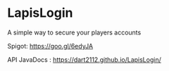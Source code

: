 # LapisLogin
A simple way to secure your players accounts

Spigot: https://goo.gl/6edyJA

API JavaDocs : https://dart2112.github.io/LapisLogin/

